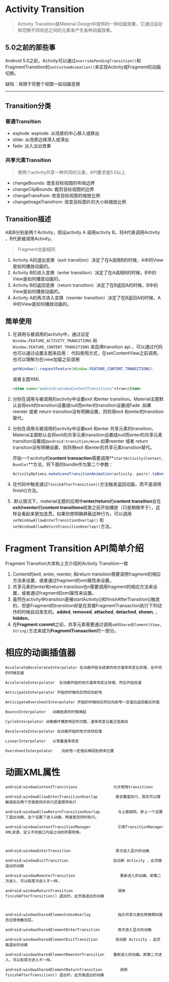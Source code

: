 # Activity Transition

> Activity Transition是Material Design中提供的一种动画效果，它通过运动和切换不同状态之间的元素来产生各种动画效果。





## 5.0之前的那些事

Android 5.0之前，Activity可以通过`overridePendingTransition()`和FragmentTransition的`setCustomAnimation()`来实现Activity或Fragment的动画切换。

缺陷：局限于将整个视图一起动画变换

------





## Transition分类

### 普通Transition

- explode :explode: 从场景的中心移入或移出
- slide: 从场景边缘滑入或滑出
- fade: 淡入淡出效果



### 共享元素Transition

> 使两个activity共享一种共同的元素，API要求是5.0以上

- changeBounds: 改变目标视图的布局边界
- changeClipBounds: 裁剪目标视图的边界
- changeTransfrom: 改变目标视图的缩放比例
- changeImageTransfrom: 改变目标图片的大小和缩放比例



## Transition描述

A和B分别是两个Activity，假设activity A 调用activity B。将A代表调用Activity ，B代表被调用Activity。

> Fragment也是相同

1. Activity A的退出变换（exit transition）决定了在A调用B的时候，A中的View是如何播放动画的。
2. Activity B的进入变换（enter transition）决定了在A调用B的时候，B中的View是如何播放动画的。
3. Activity B的返回变换（return transition）决定了在B返回A的时候，B中的View是如何播放动画的。
4. Activity A的再次进入变换（reenter transition）决定了在B返回A的时候，A中的View是如何播放动画的。



## 简单使用

1. 在调用与被调用的activity中，通过设定`Window.FEATURE_ACTIVITY_TRANSITIONS`  和 `Window.FEATURE_CONTENT_TRANSITIONS` 来启用transition api ，可以通过代码也可以通过设置主题来启用：
   代码使用方式，在setContentView之前调用，也可以理解为在view加载之前调用

   ```java
   getWindow().requestFeature(Window.FEATURE_CONTENT_TRANSITIONS);
   ```

   或者主题XML

   ```xml
   <item name="android:windowContentTransitions">true</item>
   ```

2. 分别在调用与被调用的activity中设置exit 和enter transition。Material主题默认会将exit的transition设置成null而enter的transition设置成Fade .如果reenter 或者 return transition没有明确设置，则将用exit 和enter的transition替代。

3. 分别在调用与被调用的activity中设置exit 和enter 共享元素的transition。Material主题默认会将exit的共享元素transition设置成null而enter的共享元素transition设置成`@android:transition/move`.如果reenter 或者 return transition没有明确设置，则将用exit 和enter的共享元素transition替代。

   开始一个activity的**content transaction**需要调用**`startActivity(Context, Bundle)`**方法，将下面的bundle作为第二个参数：

   ```java
   ActivityOptions.makeSceneTransitionAnimation(activity, pairs).toBundle();
   ```

4. 在代码中触发通过`finishAfterTransition()`方法触发返回动画，而不是调用finish()方法。

5. .默认情况下，material主题的应用中**enter/return**的**content transition**会在**exit/reenter**的**content transitions**结束之前开始播放（只是稍微早于），这样会看起来更加连贯。如果你想明确屏蔽这种行为，可以调用`setWindowAllowEnterTransitionOverlap()` 和 `setWindowAllowReturnTransitionOverlap()`方法。



# Fragment  Transition API简单介绍

Fragment Transition大体和上文介绍的Activity Transition一致

1. Content的exit, enter, reenter, 和return transition需要调用fragment的相应方法来设置，或者通过fragment的xml属性来设置。
2. 共享元素的enter和return transition也n需要调用fragment的相应方法来设置，或者通过fragment的xml属性来设置。
3. 虽然在activity中transition是被startActivity()和finishAfterTransition()触发的，但是Fragment的transition却是在其被FragmentTransaction执行下列动作的时候自动发生的。**added**, **removed**, **attached**, **detached**, **shown**, ，**hidden**。
4. 在**Fragment commit**之前，共享元素需要通过调用`addSharedElement(View, String)`方法来成为**FragmentTransaction**的一部分。


# 相应的动画插值器

```
AccelerateDecelerateInterpolator 在动画开始与结束的地方速率改变比较慢，在中间的时候加速

AccelerateInterpolator  在动画开始的地方速率改变比较慢，然后开始加速

AnticipateInterpolator 开始的时候向后然后向前甩

AnticipateOvershootInterpolator 开始的时候向后然后向前甩一定值后返回最后的值

BounceInterpolator   动画结束的时候弹起

CycleInterpolator 动画循环播放特定的次数，速率改变沿着正弦曲线

DecelerateInterpolator 在动画开始的地方快然后慢

LinearInterpolator   以常量速率改变

OvershootInterpolator    向前甩一定值后再回到原来位置
```

# 动画XML属性

```
android:windowContentTransitions                允许使用transitions

android:windowAllowEnterTransitionOverlap        是否覆盖执行，其实可以理解成前后两个页面是同步执行还是顺序执行

android:windowAllowReturnTransitionOverlap        与上面相同。即上一个设置了退出动画，这个设置了进入动画，两者是否同时执行。

android:windowContentTransitionManager            引用TransitionManager XML资源，定义不同窗口内容之间的所需转换。



android:windowEnterTransition                    首次进入显示的动画

android:windowExitTransition                    启动新 Activity ，此页面退出的动画

android:windowReenterTransition                    重新进入的动画。即第二次进入，可以和首次进入不一样。

android:windowReturnTransition                    调用 finishAfterTransition() 退出时，此页面退出的动画



android:windowSharedElementsUseOverlay            指示共享元素在转换期间是否应使用叠加层。

android:windowSharedElementEnterTransition        首次进入显示的动画

android:windowSharedElementExitTransition        启动新 Activity ，此页面退出的动画

android:windowSharedElementReenterTransition    重新进入的动画。即第二次进入，可以和首次进入不一样。

android:windowSharedElementReturnTransition        调用 finishAfterTransition() 退出时，此页面退出的动画
```